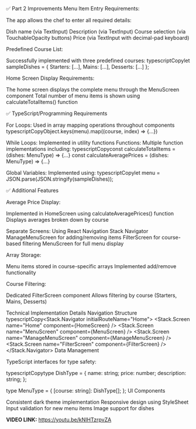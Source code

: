 ✅ Part 2 Improvements
Menu Item Entry Requirements:

The app allows the chef to enter all required details:

Dish name (via TextInput)
Description (via TextInput)
Course selection (via TouchableOpacity buttons)
Price (via TextInput with decimal-pad keyboard)

Predefined Course List:

Successfully implemented with three predefined courses:
typescriptCopylet sampleDishes = {
  Starters: [...],
  Mains: [...],
  Desserts: [...]
};


Home Screen Display Requirements:

The home screen displays the complete menu through the MenuScreen component
Total number of menu items is shown using calculateTotalItems() function

✅ TypeScript/Programming Requirements

For Loops: Used in array mapping operations throughout components
typescriptCopyObject.keys(menu).map((course, index) => {...})

While Loops: Implemented in utility functions
Functions: Multiple function implementations including:
typescriptCopyconst calculateTotalItems = (dishes: MenuType) => {...}
const calculateAveragePrices = (dishes: MenuType) => {...}

Global Variables: Implemented using:
typescriptCopylet menu = JSON.parse(JSON.stringify(sampleDishes));

✅ Additional Features

Average Price Display:

Implemented in HomeScreen using calculateAveragePrices() function
Displays averages broken down by course

Separate Screens:
Using React Navigation Stack Navigator
ManageMenuScreen for adding/removing items
FilterScreen for course-based filtering
MenuScreen for full menu display

Array Storage:

Menu items stored in course-specific arrays
Implemented add/remove functionality

Course Filtering:

Dedicated FilterScreen component
Allows filtering by course (Starters, Mains, Desserts)

Technical Implementation Details
Navigation Structure
typescriptCopy<Stack.Navigator initialRouteName="Home">
  <Stack.Screen name="Home" component={HomeScreen} />
  <Stack.Screen name="MenuScreen" component={MenuScreen} />
  <Stack.Screen name="ManageMenuScreen" component={ManageMenuScreen} />
  <Stack.Screen name="FilterScreen" component={FilterScreen} />
</Stack.Navigator>
Data Management

TypeScript interfaces for type safety:

typescriptCopytype DishType = {
  name: string;
  price: number;
  description: string;
};

type MenuType = {
  [course: string]: DishType[];
};
UI Components

Consistent dark theme implementation
Responsive design using StyleSheet
Input validation for new menu items
Image support for dishes

**VIDEO LINK:**
 https://youtu.be/kNIHTzrpvZA
